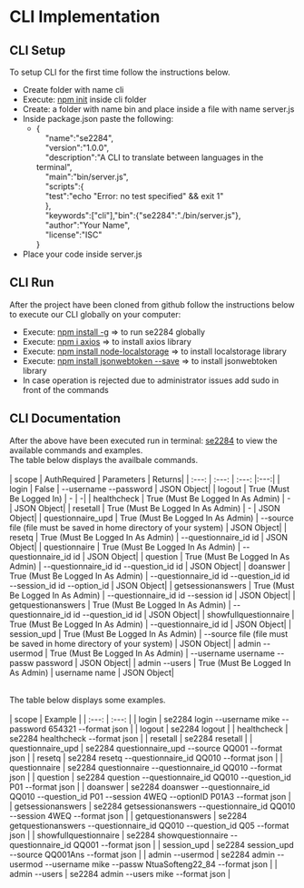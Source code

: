 # CLI Implementation

## CLI Setup
To setup CLI for the first time follow the instructions below.
- Create folder with name cli
- Execute: <ins>npm init</ins> inside cli folder
- Create: a folder with name bin and place inside a file with name server.js
- Inside package.json paste the following:
  - {<br>
      &nbsp;&nbsp;&nbsp;&nbsp;"name":"se2284",<br>
      &nbsp;&nbsp;&nbsp;&nbsp;"version":"1.0.0",<br>
      &nbsp;&nbsp;&nbsp;&nbsp;"description":"A CLI to translate between languages in the terminal",<br>
      &nbsp;&nbsp;&nbsp;&nbsp;"main":"bin/server.js",<br>
      &nbsp;&nbsp;&nbsp;&nbsp;"scripts":{<br>
          &nbsp;&nbsp;&nbsp;&nbsp;"test":"echo \"Error: no test specified\" && exit 1"<br>
      &nbsp;&nbsp;&nbsp;&nbsp;},<br>
      &nbsp;&nbsp;&nbsp;&nbsp;"keywords":["cli"],"bin":{"se2284":"./bin/server.js"},<br>
      &nbsp;&nbsp;&nbsp;&nbsp;"author":"Your Name",<br>
      &nbsp;&nbsp;&nbsp;&nbsp;"license":"ISC"<br>
  }<br>
- Place your code inside server.js
    
## CLI Run
After the project have been cloned from github follow the instructions below to execute our CLI globally on your computer:
- Execute: <ins>npm install -g</ins> => to run se2284 globally
- Execute: <ins>npm i axios</ins> => to install axios library
- Execute: <ins>npm install node-localstorage</ins> => to install localstorage library
- Execute: <ins>npm install jsonwebtoken --save</ins> => to install jsonwebtoken library
- In case operation is rejected due to administrator issues add sudo in front of the commands

## CLI Documentation
After the above have been executed run in terminal: <ins>se2284</ins> to view the available commands and examples.<br>
The table below displays the availbale commands.<br><br>
| scope | AuthRequired   | Parameters    | Returns|
| :---:   | :---: | :---: |:---:|
| login | False   | --username --password   | JSON Object|
| logout | True (Must Be Logged In)   | -   | -|
| healthcheck | True (Must Be Logged In As Admin)   | -   | JSON Object|
| resetall | True (Must Be Logged In As Admin)   | -  | JSON Object|
| questionnaire_upd | True (Must Be Logged In As Admin)   | --source file (file must be saved in home directory of your system)   | JSON Object|
| resetq | True (Must Be Logged In As Admin)   | --questionnaire_id id   | JSON Object|
| questionnaire | True (Must Be Logged In As Admin)   | --questionnaire_id id   | JSON Object|
| question | True (Must Be Logged In As Admin)   | --questionnaire_id id --question_id id   | JSON Object|
| doanswer | True (Must Be Logged In As Admin)   | --questionnaire_id id --question_id id --session_id id --option_id   | JSON Object|
| getsessionanswers | True (Must Be Logged In As Admin)   | --questionnaire_id id --session id   | JSON Object|
| getquestionanswers | True (Must Be Logged In As Admin)   | --questionnaire_id id --question_id id   | JSON Object|
| showfullquestionnaire | True (Must Be Logged In As Admin)   | --questionnaire_id id   | JSON Object|
| session_upd | True (Must Be Logged In As Admin)   | --source file (file must be saved in home directory of your system)   | JSON Object|
| admin --usermod | True (Must Be Logged In As Admin)   | --username username --passw password   | JSON Object|
| admin --users | True (Must Be Logged In As Admin)   | username name   | JSON Object|

<br>The table below displays some examples.<br><br>
| scope | Example  |
| :---:   | :---: |
| login | se2284 login --username mike --password 654321 --format json  |
| logout | se2284 logout  | 
| healthcheck | se2284 healthcheck --format json  | 
| resetall | se2284 resetall  | 
| questionnaire_upd | se2284 questionnaire_upd --source QQ001 --format json  | 
| resetq | se2284 resetq --questionnaire_id QQ010 --format json  | 
| questionnaire | se2284 questionnaire --questionnaire_id QQ010 --format json  | 
| question | se2284 question --questionnaire_id QQ010 --question_id P01 --format json  | 
| doanswer | se2284 doanswer --questionnaire_id QQ010 --question_id P01 --session 4WEQ --optionID P01A3 --format json  | 
| getsessionanswers | se2284 getsessionanswers --questionnaire_id QQ010 --session 4WEQ --format json  | 
| getquestionanswers | se2284 getquestionanswers --questionnaire_id QQ010 --question_id Q05 --format json  | 
| showfullquestionnaire | se2284 showquestionnaire --questionnaire_id QQ001 --format json  | 
| session_upd | se2284 session_upd --source QQ001Ans --format json  | 
| admin --usermod | se2284 admin --usermod --username mike --passw NtuaSofteng22_84 --format json  | 
| admin --users | se2284 admin --users mike --format json  | 

